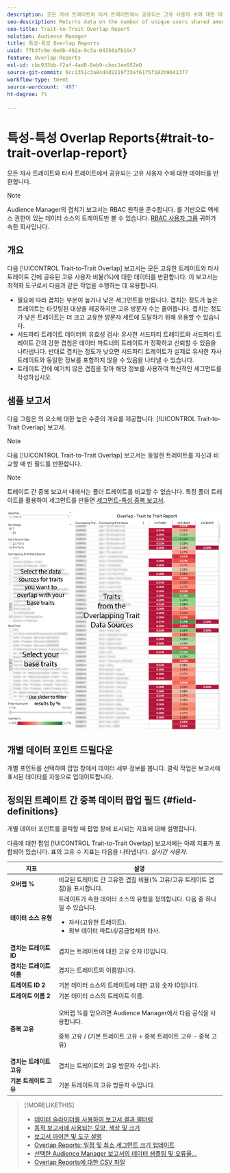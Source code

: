 ```yaml
---
description: 모든 자사 트레이트와 타사 트레이트에서 공유되는 고유 사용자 수에 대한 데이터를 반환합니다.
seo-description: Returns data on the number of unique users shared among all your first and third-party traits.
seo-title: Trait-to-Trait Overlap Report
solution: Audience Manager
title: 특성-특성 Overlap Reports
uuid: 7fb3fc9e-0e0b-492a-9c3a-04356afb19c7
feature: Overlap Reports
exl-id: cbc933bb-f2af-4ad0-8eb9-cbec1ee952e0
source-git-commit: 6cc1351c3a84d4d2219f33ef6175f182b9641377
workflow-type: tm+mt
source-wordcount: '497'
ht-degree: 7%

---
```


# 특성-특성 Overlap Reports{#trait-to-trait-overlap-report}

모든 자사 트레이트와 타사 트레이트에서 공유되는 고유 사용자 수에 대한 데이터를 반환합니다.

>[!NOTE]
>
>Audience Manager의 겹치기 보고서는 RBAC 원칙을 준수합니다. 를 기반으로 액세스 권한이 있는 데이터 소스의 트레이트만 볼 수 있습니다. [RBAC 사용자 그룹](/help/using/features/administration/administration-overview.md) 귀하가 속한 회사입니다.

<!-- 

c_overlap_reports.xml

 -->

## 개요

다음 [!UICONTROL Trait-to-Trait Overlap] 보고서는 모든 고유한 트레이트와 타사 트레이트 간에 공유된 고유 사용자 비율(%)에 대한 데이터를 반환합니다. 이 보고서는 최적화 도구로서 다음과 같은 작업을 수행하는 데 유용합니다.

* 필요에 따라 겹치는 부분이 높거나 낮은 세그먼트를 만듭니다. 겹치는 정도가 높은 트레이트는 타깃팅된 대상을 제공하지만 고유 방문자 수는 줄어듭니다. 겹치는 정도가 낮은 트레이트는 더 크고 고유한 방문자 세트에 도달하기 위해 유용할 수 있습니다.
* 서드파티 트레이트 데이터의 유효성 검사: 유사한 서드파티 트레이트와 서드파티 트레이트 간의 강한 겹침은 데이터 파트너의 트레이트가 정확하고 신뢰할 수 있음을 나타냅니다. 반대로 겹치는 정도가 낮으면 서드파티 트레이트가 실제로 유사한 자사 트레이트와 동일한 정보를 포함하지 않을 수 있음을 나타낼 수 있습니다.
* 트레이트 간에 예기치 않은 겹침을 찾아 해당 정보를 사용하여 혁신적인 세그먼트를 작성하십시오.

## 샘플 보고서

다음 그림은 의 요소에 대한 높은 수준의 개요를 제공합니다. [!UICONTROL Trait-to-Trait Overlap] 보고서.

>[!NOTE]
>
>다음 [!UICONTROL Trait-to-Trait Overlap] 보고서는 동일한 트레이트를 자신과 비교할 때 빈 필드를 반환합니다.

>[!NOTE]
>
>트레이트 간 중복 보고서 내에서는 폴더 트레이트를 비교할 수 없습니다. 특정 폴더 트레이트를 활용하여 세그먼트를 만들면 [세그먼트-특성 중복 보고서](/help/using/reporting/dynamic-reports/segment-trait-overlap-report.md).

![](assets/trait-to-trait-overlap.png)

## 개별 데이터 포인트 드릴다운

개별 포인트를 선택하여 팝업 창에서 데이터 세부 정보를 봅니다. 클릭 작업은 보고서에 표시된 데이터를 자동으로 업데이트합니다.

## 정의된 트레이트 간 중복 데이터 팝업 필드 {#field-definitions}

개별 데이터 포인트를 클릭할 때 팝업 창에 표시되는 지표에 대해 설명합니다.

<!-- 

r_t2t_data_pop.xml

 -->

다음에 대한 팝업 [!UICONTROL Trait-to-Trait Overlap] 보고서에는 아래 지표가 포함되어 있습니다. 표의 고유 수 지표는 다음을 나타냅니다. *실시간 사용자*.

<table id="table_A2A0CFC47C1A404994B82E6630E711A2"> 
 <thead> 
  <tr> 
   <th colname="col1" class="entry"> 지표 </th> 
   <th colname="col2" class="entry"> 설명 </th> 
  </tr>
 </thead>
 <tbody> 
  <tr> 
   <td colname="col1"><b><span class="wintitle"> 오버랩 %</span></b> </td> 
   <td colname="col2"> 비교된 트레이트 간 고유한 겹침 비율(% 고유/고유 트레이트 겹침)을 표시합니다. </td> 
  </tr> 
  <tr> 
   <td colname="col1"><b><span class="wintitle"> 데이터 소스 유형</span></b> </td> 
   <td colname="col2">트레이트가 속한 데이터 소스의 유형을 정의합니다. 다음 중 하나일 수 있습니다. 
    <ul id="ul_0477C04A33FD4F5D998B98984E6554D3"> 
     <li id="li_50FCA48EDB5843AB8FB6C34ED2C0067D">자사(고유한 트레이트). </li> 
     <li id="li_4F6148EDAEFE43FA8D505944E9FE3855">외부 데이터 파트너/공급업체의 타사. </li> 
    </ul> </td> 
  </tr> 
  <tr> 
   <td colname="col1"><b><span class="wintitle"> 겹치는 트레이트 ID</span></b> </td> 
   <td colname="col2"> 겹치는 트레이트에 대한 고유 숫자 ID입니다. </td> 
  </tr> 
  <tr> 
   <td colname="col1"><b><span class="wintitle"> 겹치는 트레이트 이름</span></b> </td> 
   <td colname="col2"> 겹치는 트레이트의 이름입니다. </td> 
  </tr>
    <tr> 
   <td colname="col1"><b><span class="wintitle"> 트레이트 ID 2</span></b> </td> 
   <td colname="col2"> 기본 데이터 소스의 트레이트에 대한 고유 숫자 ID입니다. </td> 
  </tr> 
  <tr> 
   <td colname="col1"><b><span class="wintitle"> 트레이트 이름 2</span></b> </td> 
   <td colname="col2"> 기본 데이터 소스의 트레이트 이름. </td> 
  </tr> 
  <tr> 
   <td colname="col1"><b><span class="wintitle"> 중복 고유</span></b> </td> 
   <td colname="col2"> <p>오버랩 %를 얻으려면 Audience Manager에서 다음 공식을 사용합니다.</p> <p>중복 고유 / (기본 트레이트 고유 + 중복 트레이트 고유 - 중복 고유)</p> </td> 
  </tr> 
  <tr> 
   <td colname="col1"><b><span class="wintitle"> 겹치는 트레이트 고유</span></b> </td> 
   <td colname="col2"> 겹치는 트레이트의 고유 방문자 수입니다. </td> 
  </tr> 
    <tr> 
   <td colname="col1"><b><span class="wintitle"> 기본 트레이트 고유</span></b> </td> 
   <td colname="col2"> 기본 트레이트의 고유 방문자 수입니다. </td> 
  </tr> 
 </tbody> 
</table>

>[!MORELIKETHIS]
>
>* [데이터 슬라이더를 사용하여 보고서 결과 필터링](../../reporting/dynamic-reports/data-sliders.md)
>* [동적 보고서에 사용되는 모양, 색상 및 크기](../../reporting/dynamic-reports/interactive-report-technology.md#shapes-colors-sizes)
>* [보고서 아이콘 및 도구 설명](../../reporting/dynamic-reports/interactive-report-technology.md#icons-tools-explained)
>* [Overlap Reports: 일정 및 최소 세그먼트 크기 업데이트](../../reporting/dynamic-reports/overlap-minimum-segment-size.md)
>* [선택한 Audience Manager 보고서의 데이터 샘플링 및 오류율...](../../reporting/report-sampling.md)
>* [Overlap Reports에 대한 CSV 파일](../../reporting/dynamic-reports/overlap-csv-files.md)

